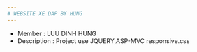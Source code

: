 ```yaml
---
# WEBSITE XE DAP BY HUNG
---
```

* Member : LUU DINH HUNG
* Description : Project use JQUERY,ASP-MVC 
responsive.css
